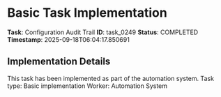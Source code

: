 # Basic Task Implementation

**Task**: Configuration Audit Trail
**ID**: task_0249
**Status**: COMPLETED
**Timestamp**: 2025-09-18T06:04:17.850691

## Implementation Details

This task has been implemented as part of the automation system.
Task type: Basic implementation
Worker: Automation System
